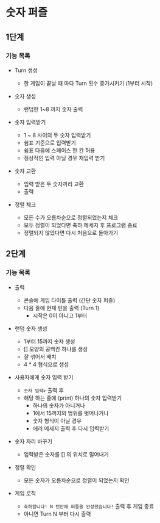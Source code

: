 # 숫자 퍼즐
## 1단계
### 기능 목록
- Turn 생성
    - 한 게임이 끝날 때 마다 Turn 횟수 증가시키기 (1부터 시작)

- 숫자 생성
    - 랜덤한 1~8 까지 숫자 출력

- 숫자 입력받기
    - 1 ~ 8 사이의 두 숫자 입력받기
    - 쉼표 기준으로 입력받기
    - 쉼표 다음에 스페이스 한 칸 허용
    - 정상적인 입력 아닐 경우 재입력 받기

- 숫자 교환
    - 입력 받은 두 숫자끼리 교환
    - 출력

- 정렬 체크
    - 모든 수가 오름차순으로 정렬되었는지 체크
    - 모두 정렬이 되었다면 축하 메세지 후 프로그램 종료
    - 정렬되지 않았다면 다시 처음으로 돌아가기
  
## 2단계
### 기능 목록
- 출력
  - 콘솔에 게임 타이틀 출력 (간단 숫자 퍼즐)
  - 다음 줄에 현재 턴을 출력 (Turn 1)
    - 시작은 0이 아니고 1부터

- 랜덤 숫자 생성
  - 1부터 15까지 숫자 생성
  - [] 모양의 공백칸 하나를 생성
  - 잘 섞어서 배치
  - 4 * 4 형식으로 생성

- 사용자에게 숫자 입력 받기
  - `숫자 입력>` 출력 후
  - 해당 하는 줄에 (print) 하나의 숫자 입력받기
    - 하나의 숫자가 아니거나
    - 1에서 15까지의 범위를 벗어나거나
    - 숫자 형식이 아닐 경우
    - 에러 메세지 출력 후 다시 입력받기

- 숫자 자리 바꾸기
  - 입력받은 숫자를 [] 의 위치로 밀어내기

- 정렬 확인
  - 모든 숫자가 오름차순으로 정렬이 되었는지 확인

- 게임 로직
  - `축하합니다! N 턴만에 퍼즐을 완성했습니다!` 출력 후 게임 종료
  - 아니면 Turn N 부터 다시 출력